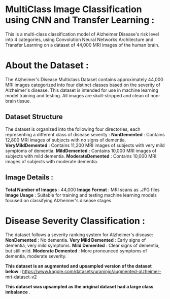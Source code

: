 # MultiClass Image Classification using CNN and Transfer Learning :
This is a multi-class classification model of Alzheimer Disease's  risk level into 4 categories, using Convolution Neural Networks Architecture and Transfer Learning on a dataset of 44,000 MRI images of the human brain.

# About the Dataset :
The Alzheimer's Disease Multiclass Dataset contains approximately 44,000 MRI images categorized into four distinct classes based on the severity of Alzheimer's disease. This dataset is intended for use in machine learning model training and testing. All images are skull-stripped and clean of non-brain tissue.

## Dataset Structure
The dataset is organized into the following four directories, each representing a different class of disease severity :
**NonDemented** : Contains 12,800 MRI images of subjects with no signs of dementia.
**VeryMildDemented** : Contains 11,200 MRI images of subjects with very mild symptoms of dementia.
**MildDemented** : Contains 10,000 MRI images of subjects with mild dementia.
**ModerateDemented** : Contains 10,000 MRI images of subjects with moderate dementia.

## Image Details :
**Total Number of Images** : 44,000
**Image Format** : MRI scans as .JPG files
**Image Usage** : Suitable for training and testing machine learning models focused on classifying Alzheimer's disease stages.

# Disease Severity Classification :
The dataset follows a severity ranking system for Alzheimer's disease:
**NonDemented** : No dementia.
**Very Mild Demented** : Early signs of dementia, very mild symptoms.
**Mild Demented** : Clear signs of dementia, but still mild.
**Moderate Demented** : More pronounced symptoms of dementia, moderate severity.

**This dataset is an augmented and upsampled version of the dataset below** :
https://www.kaggle.com/datasets/uraninjo/augmented-alzheimer-mri-dataset-v2

**This dataset was upsampled as the original dataset had a large class imbalance** .
